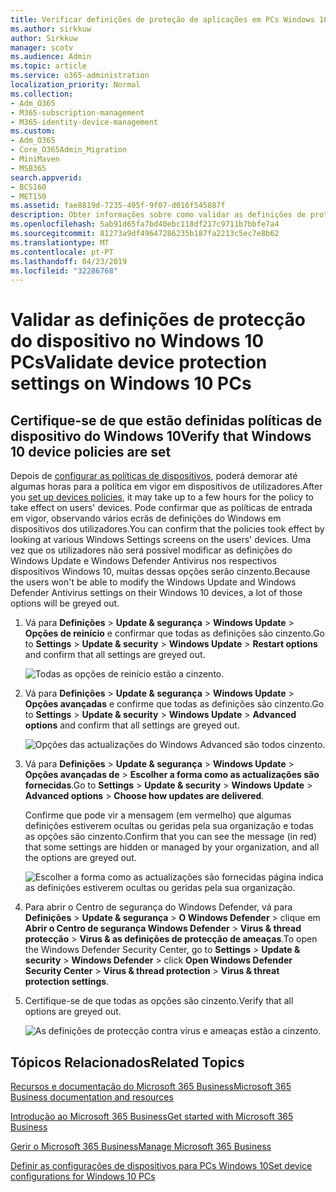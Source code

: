 ```yaml
---
title: Verificar definições de proteção de aplicações em PCs Windows 10
ms.author: sirkkuw
author: Sirkkuw
manager: scotv
ms.audience: Admin
ms.topic: article
ms.service: o365-administration
localization_priority: Normal
ms.collection:
- Adm_O365
- M365-subscription-management
- M365-identity-device-management
ms.custom:
- Adm_O365
- Core_O365Admin_Migration
- MiniMaven
- MSB365
search.appverid:
- BCS160
- MET150
ms.assetid: fae8819d-7235-495f-9f07-d016f545887f
description: Obter informações sobre como validar as definições de protecção de aplicações Microsoft 365 Business Windows 10 dispositivos.
ms.openlocfilehash: 5ab91d65fa7bd40ebc118df217c9711b7bbfe7a4
ms.sourcegitcommit: 81273a9df49647286235b187fa2213c5ec7e8b62
ms.translationtype: MT
ms.contentlocale: pt-PT
ms.lasthandoff: 04/23/2019
ms.locfileid: "32286768"
---
```

# <a name="validate-device-protection-settings-on-windows-10-pcs"></a><span data-ttu-id="a15fa-103">Validar as definições de protecção do dispositivo no Windows 10 PCs</span><span class="sxs-lookup"><span data-stu-id="a15fa-103">Validate device protection settings on Windows 10 PCs</span></span>

## <a name="verify-that-windows-10-device-policies-are-set"></a><span data-ttu-id="a15fa-104">Certifique-se de que estão definidas políticas de dispositivo do Windows 10</span><span class="sxs-lookup"><span data-stu-id="a15fa-104">Verify that Windows 10 device policies are set</span></span>

<span data-ttu-id="a15fa-105">Depois de [configurar as políticas de dispositivos](protection-settings-for-windows-10-pcs.md), poderá demorar até algumas horas para a política em vigor em dispositivos de utilizadores.</span><span class="sxs-lookup"><span data-stu-id="a15fa-105">After you [set up devices policies](protection-settings-for-windows-10-pcs.md), it may take up to a few hours for the policy to take effect on users' devices.</span></span> <span data-ttu-id="a15fa-106">Pode confirmar que as políticas de entrada em vigor, observando vários ecrãs de definições do Windows em dispositivos dos utilizadores.</span><span class="sxs-lookup"><span data-stu-id="a15fa-106">You can confirm that the policies took effect by looking at various Windows Settings screens on the users' devices.</span></span> <span data-ttu-id="a15fa-107">Uma vez que os utilizadores não será possível modificar as definições do Windows Update e Windows Defender Antivirus nos respectivos dispositivos Windows 10, muitas dessas opções serão cinzento.</span><span class="sxs-lookup"><span data-stu-id="a15fa-107">Because the users won't be able to modify the Windows Update and Windows Defender Antivirus settings on their Windows 10 devices, a lot of those options will be greyed out.</span></span>
  
1. <span data-ttu-id="a15fa-108">Vá para **Definições** \> **Update &amp; segurança** \> **Windows Update** \> **Opções de reinício** e confirmar que todas as definições são cinzento.</span><span class="sxs-lookup"><span data-stu-id="a15fa-108">Go to **Settings** \> **Update &amp; security** \> **Windows Update** \> **Restart options** and confirm that all settings are greyed out.</span></span> 
    
    ![Todas as opções de reinício estão a cinzento.](media/31308da9-18b0-47c5-bbf6-d5fa6747c376.png)
  
2. <span data-ttu-id="a15fa-110">Vá para **Definições** \> **Update &amp; segurança** \> **Windows Update** \> **Opções avançadas** e confirme que todas as definições são cinzento.</span><span class="sxs-lookup"><span data-stu-id="a15fa-110">Go to **Settings** \> **Update &amp; security** \> **Windows Update** \> **Advanced options** and confirm that all settings are greyed out.</span></span> 
    
    ![Opções das actualizações do Windows Advanced são todos cinzento.](media/049cf281-d503-4be9-898b-c0a3286c7fc2.png)
  
3. <span data-ttu-id="a15fa-112">Vá para **Definições** \> **Update &amp; segurança** \> **Windows Update** \> **Opções avançadas de** \> **Escolher a forma como as actualizações são fornecidas**.</span><span class="sxs-lookup"><span data-stu-id="a15fa-112">Go to **Settings** \> **Update &amp; security** \> **Windows Update** \> **Advanced options** \> **Choose how updates are delivered**.</span></span>
    
    <span data-ttu-id="a15fa-113">Confirme que pode vir a mensagem (em vermelho) que algumas definições estiverem ocultas ou geridas pela sua organização e todas as opções são cinzento.</span><span class="sxs-lookup"><span data-stu-id="a15fa-113">Confirm that you can see the message (in red) that some settings are hidden or managed by your organization, and all the options are greyed out.</span></span>
    
    ![Escolher a forma como as actualizações são fornecidas página indica as definições estiverem ocultas ou geridas pela sua organização.](media/6b3e37c5-da41-4afd-9983-b4f406216b59.png)
  
4. <span data-ttu-id="a15fa-115">Para abrir o Centro de segurança do Windows Defender, vá para **Definições** \> **Update &amp; segurança** \> **O Windows Defender** \> clique em **Abrir o Centro de segurança Windows Defender** \> **Virus &amp; thread protecção** \> **Virus &amp; as definições de protecção de ameaças**.</span><span class="sxs-lookup"><span data-stu-id="a15fa-115">To open the Windows Defender Security Center, go to **Settings** \> **Update &amp; security** \> **Windows Defender** \> click **Open Windows Defender Security Center** \> **Virus &amp; thread protection** \> **Virus &amp; threat protection settings**.</span></span> 
    
5. <span data-ttu-id="a15fa-116">Certifique-se de que todas as opções são cinzento.</span><span class="sxs-lookup"><span data-stu-id="a15fa-116">Verify that all options are greyed out.</span></span> 
    
    ![As definições de protecção contra vírus e ameaças estão a cinzento.](media/9ca68d40-a5d9-49d7-92a4-c581688b5926.png)
  
## <a name="related-topics"></a><span data-ttu-id="a15fa-118">Tópicos Relacionados</span><span class="sxs-lookup"><span data-stu-id="a15fa-118">Related Topics</span></span>

[<span data-ttu-id="a15fa-119">Recursos e documentação do Microsoft 365 Business</span><span class="sxs-lookup"><span data-stu-id="a15fa-119">Microsoft 365 Business documentation and resources</span></span>](https://go.microsoft.com/fwlink/p/?linkid=853701)
  
[<span data-ttu-id="a15fa-120">Introdução ao Microsoft 365 Business</span><span class="sxs-lookup"><span data-stu-id="a15fa-120">Get started with Microsoft 365 Business</span></span>](microsoft-365-business-overview.md)
  
[<span data-ttu-id="a15fa-121">Gerir o Microsoft 365 Business</span><span class="sxs-lookup"><span data-stu-id="a15fa-121">Manage Microsoft 365 Business</span></span>](manage.md)
  
[<span data-ttu-id="a15fa-122">Definir as configurações de dispositivos para PCs Windows 10</span><span class="sxs-lookup"><span data-stu-id="a15fa-122">Set device configurations for Windows 10 PCs</span></span>](protection-settings-for-windows-10-pcs.md)
  

